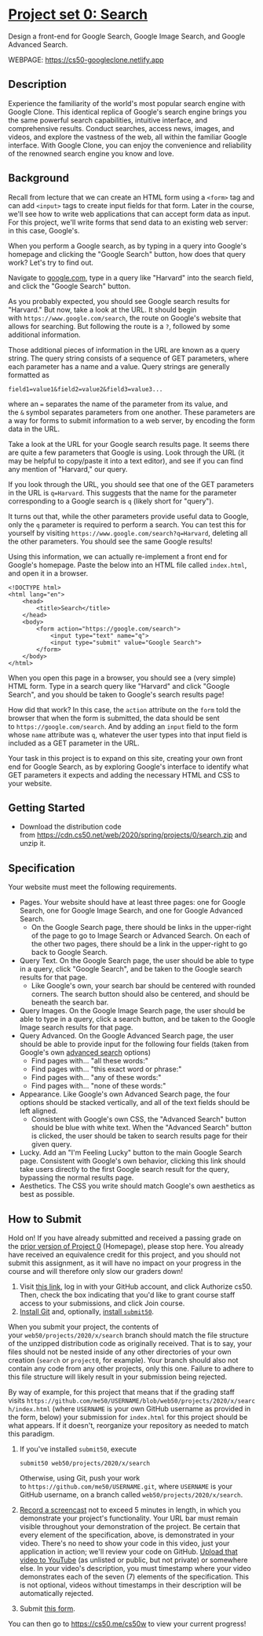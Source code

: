 # [Project set 0: Search](https://cs50.harvard.edu/web/2020/projects/0/search/#search)

Design a front-end for Google Search, Google Image Search, and Google Advanced Search.

WEBPAGE: https://cs50-googleclone.netlify.app

## Description

Experience the familiarity of the world's most popular search engine with Google Clone. This identical replica of Google's search engine brings you the same powerful search capabilities, intuitive interface, and comprehensive results. Conduct searches, access news, images, and videos, and explore the vastness of the web, all within the familiar Google interface. With Google Clone, you can enjoy the convenience and reliability of the renowned search engine you know and love.

## Background

Recall from lecture that we can create an HTML form using a `<form>` tag and can add `<input>` tags to create input fields for that form. Later in the course, we'll see how to write web applications that can accept form data as input. For this project, we'll write forms that send data to an existing web server: in this case, Google's.

When you perform a Google search, as by typing in a query into Google's homepage and clicking the "Google Search" button, how does that query work? Let's try to find out.

Navigate to [google.com](https://www.google.com/), type in a query like "Harvard" into the search field, and click the "Google Search" button.

As you probably expected, you should see Google search results for "Harvard." But now, take a look at the URL. It should begin with `https://www.google.com/search`, the route on Google's website that allows for searching. But following the route is a `?`, followed by some additional information.

Those additional pieces of information in the URL are known as a query string. The query string consists of a sequence of GET parameters, where each parameter has a name and a value. Query strings are generally formatted as

```
field1=value1&field2=value2&field3=value3...
```

where an `=` separates the name of the parameter from its value, and the `&` symbol separates parameters from one another. These parameters are a way for forms to submit information to a web server, by encoding the form data in the URL.

Take a look at the URL for your Google search results page. It seems there are quite a few parameters that Google is using. Look through the URL (it may be helpful to copy/paste it into a text editor), and see if you can find any mention of "Harvard," our query.

If you look through the URL, you should see that one of the GET parameters in the URL is `q=Harvard`. This suggests that the name for the parameter corresponding to a Google search is `q` (likely short for "query").

It turns out that, while the other parameters provide useful data to Google, only the `q` parameter is required to perform a search. You can test this for yourself by visiting `https://www.google.com/search?q=Harvard`, deleting all the other parameters. You should see the same Google results!

Using this information, we can actually re-implement a front end for Google's homepage. Paste the below into an HTML file called `index.html`, and open it in a browser.

```
<!DOCTYPE html>
<html lang="en">
    <head>
        <title>Search</title>
    </head>
    <body>
        <form action="https://google.com/search">
            <input type="text" name="q">
            <input type="submit" value="Google Search">
        </form>
    </body>
</html>
```

When you open this page in a browser, you should see a (very simple) HTML form. Type in a search query like "Harvard" and click "Google Search", and you should be taken to Google's search results page!

How did that work? In this case, the `action` attribute on the `form` told the browser that when the form is submitted, the data should be sent to `https://google.com/search`. And by adding an `input` field to the form whose `name` attribute was `q`, whatever the user types into that input field is included as a GET parameter in the URL.

Your task in this project is to expand on this site, creating your own front end for Google Search, as by exploring Google's interface to identify what GET parameters it expects and adding the necessary HTML and CSS to your website.

## Getting Started

-   Download the distribution code from <https://cdn.cs50.net/web/2020/spring/projects/0/search.zip> and unzip it.

## Specification

Your website must meet the following requirements.

-   Pages. Your website should have at least three pages: one for Google Search, one for Google Image Search, and one for Google Advanced Search.
    -   On the Google Search page, there should be links in the upper-right of the page to go to Image Search or Advanced Search. On each of the other two pages, there should be a link in the upper-right to go back to Google Search.
-   Query Text. On the Google Search page, the user should be able to type in a query, click "Google Search", and be taken to the Google search results for that page.
    -   Like Google's own, your search bar should be centered with rounded corners. The search button should also be centered, and should be beneath the search bar.
-   Query Images. On the Google Image Search page, the user should be able to type in a query, click a search button, and be taken to the Google Image search results for that page.
-   Query Advanced. On the Google Advanced Search page, the user should be able to provide input for the following four fields (taken from Google's own [advanced search](https://www.google.com/advanced_search) options)
    -   Find pages with... "all these words:"
    -   Find pages with... "this exact word or phrase:"
    -   Find pages with... "any of these words:"
    -   Find pages with... "none of these words:"
-   Appearance. Like Google's own Advanced Search page, the four options should be stacked vertically, and all of the text fields should be left aligned.
    -   Consistent with Google's own CSS, the "Advanced Search" button should be blue with white text. When the "Advanced Search" button is clicked, the user should be taken to search results page for their given query.
-   Lucky. Add an "I'm Feeling Lucky" button to the main Google Search page. Consistent with Google's own behavior, clicking this link should take users directly to the first Google search result for the query, bypassing the normal results page.
-   Aesthetics. The CSS you write should match Google's own aesthetics as best as possible.

## How to Submit

Hold on! If you have already submitted and received a passing grade on the [prior version of Project 0](https://docs.cs50.net/web/2020/x/projects/0/project0.html) (Homepage), please stop here. You already have received an equivalence credit for this project, and you should not submit this assignment, as it will have no impact on your progress in the course and will therefore only slow our graders down!

1.  Visit [this link](https://submit.cs50.io/invites/89679428401548238ceb022f141b9947), log in with your GitHub account, and click Authorize cs50. Then, check the box indicating that you'd like to grant course staff access to your submissions, and click Join course.
2.  [Install Git](https://git-scm.com/downloads) and, optionally, [install `submit50`](https://cs50.readthedocs.io/submit50/).

When you submit your project, the contents of your `web50/projects/2020/x/search` branch should match the file structure of the unzipped distribution code as originally received. That is to say, your files should not be nested inside of any other directories of your own creation (`search` or `project0`, for example). Your branch should also not contain any code from any other projects, only this one. Failure to adhere to this file structure will likely result in your submission being rejected.

By way of example, for this project that means that if the grading staff visits `https://github.com/me50/USERNAME/blob/web50/projects/2020/x/search/index.html` (where `USERNAME` is your own GitHub username as provided in the form, below) your submission for `index.html` for this project should be what appears. If it doesn't, reorganize your repository as needed to match this paradigm.

1.  If you've installed `submit50`, execute

    ```
    submit50 web50/projects/2020/x/search
    ```

    Otherwise, using Git, push your work to `https://github.com/me50/USERNAME.git`, where `USERNAME` is your GitHub username, on a branch called `web50/projects/2020/x/search`.

2.  [Record a screencast](https://www.howtogeek.com/205742/how-to-record-your-windows-mac-linux-android-or-ios-screen/) not to exceed 5 minutes in length, in which you demonstrate your project's functionality. Your URL bar must remain visible throughout your demonstration of the project. Be certain that every element of the specification, above, is demonstrated in your video. There's no need to show your code in this video, just your application in action; we'll review your code on GitHub. [Upload that video to YouTube](https://www.youtube.com/upload) (as unlisted or public, but not private) or somewhere else. In your video's description, you must timestamp where your video demonstrates each of the seven (7) elements of the specification. This is not optional, videos without timestamps in their description will be automatically rejected.
3.  Submit [this form](https://forms.cs50.io/fb9a6c81-e17d-4a28-be39-1117e4227ea2).

You can then go to <https://cs50.me/cs50w> to view your current progress!
